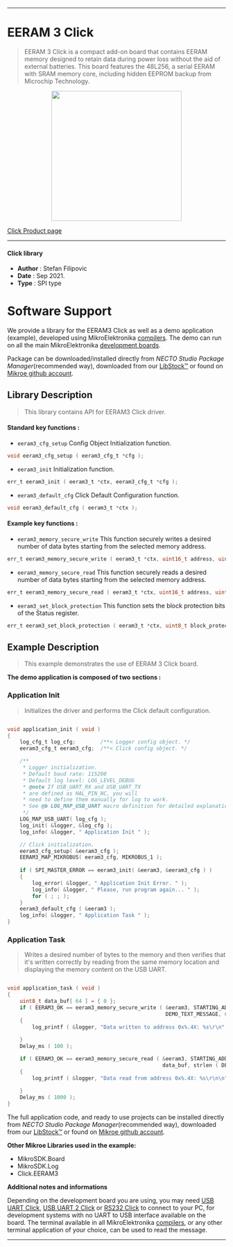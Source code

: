 
---
# EERAM 3 Click

> EERAM 3 Click is a compact add-on board that contains EERAM memory designed to retain data during power loss without the aid of external batteries. This board features the 48L256, a serial EERAM with SRAM memory core, including hidden EEPROM backup from Microchip Technology.

<p align="center">
  <img src="https://download.mikroe.com/images/click_for_ide/eeram3_click.png" height=300px>
</p>

[Click Product page](https://www.mikroe.com/eeram-3-click)

---


#### Click library

- **Author**        : Stefan Filipovic
- **Date**          : Sep 2021.
- **Type**          : SPI type


# Software Support

We provide a library for the EERAM3 Click
as well as a demo application (example), developed using MikroElektronika
[compilers](https://www.mikroe.com/necto-studio).
The demo can run on all the main MikroElektronika [development boards](https://www.mikroe.com/development-boards).

Package can be downloaded/installed directly from *NECTO Studio Package Manager*(recommended way), downloaded from our [LibStock&trade;](https://libstock.mikroe.com) or found on [Mikroe github account](https://github.com/MikroElektronika/mikrosdk_click_v2/tree/master/clicks).

## Library Description

> This library contains API for EERAM3 Click driver.

#### Standard key functions :

- `eeram3_cfg_setup` Config Object Initialization function.
```c
void eeram3_cfg_setup ( eeram3_cfg_t *cfg );
```

- `eeram3_init` Initialization function.
```c
err_t eeram3_init ( eeram3_t *ctx, eeram3_cfg_t *cfg );
```

- `eeram3_default_cfg` Click Default Configuration function.
```c
void eeram3_default_cfg ( eeram3_t *ctx );
```

#### Example key functions :

- `eeram3_memory_secure_write` This function securely writes a desired number of data bytes starting from the selected memory address.
```c
err_t eeram3_memory_secure_write ( eeram3_t *ctx, uint16_t address, uint8_t *data_in, uint8_t len );
```

- `eeram3_memory_secure_read` This function securely reads a desired number of data bytes starting from the selected memory address.
```c
err_t eeram3_memory_secure_read ( eeram3_t *ctx, uint16_t address, uint8_t *data_out, uint8_t len );
```

- `eeram3_set_block_protection` This function sets the block protection bits of the Status register.
```c
err_t eeram3_set_block_protection ( eeram3_t *ctx, uint8_t block_protect );
```

## Example Description

> This example demonstrates the use of EERAM 3 Click board.

**The demo application is composed of two sections :**

### Application Init

> Initializes the driver and performs the Click default configuration.

```c

void application_init ( void )
{
    log_cfg_t log_cfg;        /**< Logger config object. */
    eeram3_cfg_t eeram3_cfg;  /**< Click config object. */

    /** 
     * Logger initialization.
     * Default baud rate: 115200
     * Default log level: LOG_LEVEL_DEBUG
     * @note If USB_UART_RX and USB_UART_TX 
     * are defined as HAL_PIN_NC, you will 
     * need to define them manually for log to work. 
     * See @b LOG_MAP_USB_UART macro definition for detailed explanation.
     */
    LOG_MAP_USB_UART( log_cfg );
    log_init( &logger, &log_cfg );
    log_info( &logger, " Application Init " );

    // Click initialization.
    eeram3_cfg_setup( &eeram3_cfg );
    EERAM3_MAP_MIKROBUS( eeram3_cfg, MIKROBUS_1 );
    
    if ( SPI_MASTER_ERROR == eeram3_init( &eeram3, &eeram3_cfg ) )
    {
        log_error( &logger, " Application Init Error. " );
        log_info( &logger, " Please, run program again... " );
        for ( ; ; );
    }
    eeram3_default_cfg ( &eeram3 );
    log_info( &logger, " Application Task " );
}

```

### Application Task

> Writes a desired number of bytes to the memory and then verifies that it's written correctly
> by reading from the same memory location and displaying the memory content on the USB UART.

```c

void application_task ( void )
{
    uint8_t data_buf[ 64 ] = { 0 };
    if ( EERAM3_OK == eeram3_memory_secure_write ( &eeram3, STARTING_ADDRESS, 
                                                   DEMO_TEXT_MESSAGE, strlen ( DEMO_TEXT_MESSAGE ) ) )
    {
        log_printf ( &logger, "Data written to address 0x%.4X: %s\r\n", ( uint16_t ) STARTING_ADDRESS, 
                                                                          ( char * ) DEMO_TEXT_MESSAGE );
    }
    Delay_ms ( 100 );

    if ( EERAM3_OK == eeram3_memory_secure_read ( &eeram3, STARTING_ADDRESS, 
                                                  data_buf, strlen ( DEMO_TEXT_MESSAGE ) ) )
    {
        log_printf ( &logger, "Data read from address 0x%.4X: %s\r\n\n", ( uint16_t ) STARTING_ADDRESS, 
                                                                                      data_buf );
    }
    Delay_ms ( 1000 );
}

```

The full application code, and ready to use projects can be installed directly from *NECTO Studio Package Manager*(recommended way), downloaded from our [LibStock&trade;](https://libstock.mikroe.com) or found on [Mikroe github account](https://github.com/MikroElektronika/mikrosdk_click_v2/tree/master/clicks).

**Other Mikroe Libraries used in the example:**

- MikroSDK.Board
- MikroSDK.Log
- Click.EERAM3

**Additional notes and informations**

Depending on the development board you are using, you may need
[USB UART Click](http://shop.mikroe.com/usb-uart-click),
[USB UART 2 Click](http://shop.mikroe.com/usb-uart-2-click) or
[RS232 Click](http://shop.mikroe.com/rs232-click) to connect to your PC, for
development systems with no UART to USB interface available on the board. The
terminal available in all MikroElektronika
[compilers](http://shop.mikroe.com/compilers), or any other terminal application
of your choice, can be used to read the message.

---
